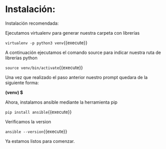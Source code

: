 # Instalación:

Instalación recomendada:

Ejecutamos virtualenv para generar nuestra carpeta con librerías

`virtualenv -p python3 venv`{{execute}}

A continuación ejecutamos el comando source para indicar nuestra ruta de librerías python

`source venv/bin/activate`{{execute}}

Una vez que realizado el paso anterior nuestro prompt quedara de la siguiente forma:

**(venv) $**

Ahora, instalamos ansible mediante la herramienta pip

`pip install ansible`{{execute}}

Verificamos la version

`ansible --version`{{execute}}

Ya estamos listos para comenzar.

